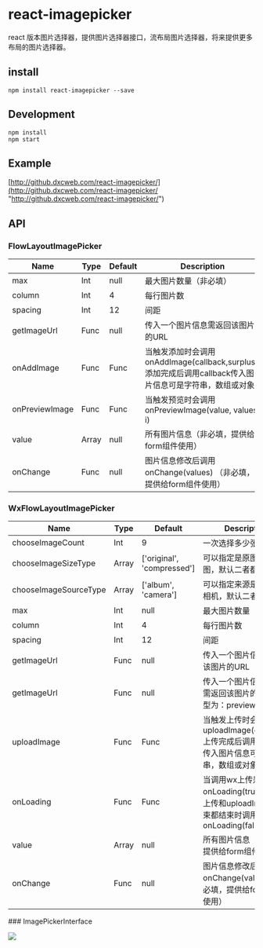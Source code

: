 # react-imagepicker
react 版本图片选择器，提供图片选择器接口，流布局图片选择器，将来提供更多布局的图片选择器。
## install

```
npm install react-imagepicker --save
```

## Development

```
npm install
npm start
```
## Example
[http://github.dxcweb.com/react-imagepicker/](http://github.dxcweb.com/react-imagepicker/ "http://github.dxcweb.com/react-imagepicker/")

## API
### FlowLayoutImagePicker
<table class="table table-bordered table-striped">
 <thead>
    <tr>
      <th style="width: 100px;">Name</th>
      <th style="width: 50px;">Type</th>
      <th>Default</th>
      <th>Description</th>
    </tr>
  </thead>
<tbody>
    <tr>
      <td>max</td>
      <td>Int</td>
      <td>null</td>
      <td>最大图片数量（非必填）</td>
    </tr>
	<tr>
      <td>column</td>
      <td>Int</td>
      <td>4</td>
      <td>每行图片数</td>
    </tr>
	<tr>
      <td>spacing</td>
      <td>Int</td>
      <td>12</td>
      <td>间距</td>
    </tr>
	<tr>
      <td>getImageUrl</td>
      <td>Func</td>
      <td>null</td>
      <td>传入一个图片信息需返回该图片的URL</td>
    </tr>
	<tr>
      <td>onAddImage</td>
      <td>Func</td>
      <td>Func</td>
      <td>当触发添加时会调用onAddImage(callback,surplus),添加完成后调用callback传入图片信息可是字符串，数组或对象</td>
    </tr>
	<tr>
      <td>onPreviewImage</td>
      <td>Func</td>
      <td>Func</td>
      <td>当触发预览时会调用onPreviewImage(value, values, i)</td>
    </tr>
	<tr>
      <td>value</td>
      <td>Array</td>
      <td>null</td>
      <td>所有图片信息（非必填，提供给form组件使用）</td>
    </tr>
	<tr>
      <td>onChange</td>
      <td>Func</td>
      <td>null</td>
      <td>图片信息修改后调用onChange(values) （非必填，提供给form组件使用）</td>
    </tr>
</tbody>
</table>

### WxFlowLayoutImagePicker

<table class="table table-bordered table-striped">
 <thead>
    <tr>
      <th style="width: 100px;">Name</th>
      <th style="width: 50px;">Type</th>
      <th>Default</th>
      <th>Description</th>
    </tr>
  </thead>
<tbody>
    <tr>
      <td>chooseImageCount</td>
      <td>Int</td>
      <td>9</td>
      <td>一次选择多少张</td>
    </tr>
    <tr>
      <td>chooseImageSizeType</td>
      <td>Array</td>
      <td>['original', 'compressed']</td>
      <td>可以指定是原图还是压缩图，默认二者都有</td>
    </tr>
    <tr>
      <td>chooseImageSourceType</td>
      <td>Array</td>
      <td>['album', 'camera']</td>
      <td>可以指定来源是相册还是相机，默认二者都有</td>
    </tr>
    <tr>
      <td>max</td>
      <td>Int</td>
      <td>null</td>
      <td>最大图片数量（非必填）</td>
    </tr>
	<tr>
      <td>column</td>
      <td>Int</td>
      <td>4</td>
      <td>每行图片数</td>
    </tr>
	<tr>
      <td>spacing</td>
      <td>Int</td>
      <td>12</td>
      <td>间距</td>
    </tr>
	<tr>
      <td>getImageUrl</td>
      <td>Func</td>
      <td>null</td>
      <td>传入一个图片信息需返回该图片的URL</td>
    </tr>
	<tr>
      <td>getImageUrl</td>
      <td>Func</td>
      <td>null</td>
      <td>传入一个图片信息和类型需返回该图片的URL，类型为：preview或list</td>
    </tr>
	<tr>
      <td>uploadImage</td>
      <td>Func</td>
      <td>Func</td>
      <td>当触发上传时会调用uploadImage(callback),上传完成后调用callback传入图片信息可是字符串，数组或对象</td>
    </tr>
	<tr>
      <td>onLoading</td>
      <td>Func</td>
      <td>Func</td>
      <td>当调用wx上传是调用onLoading(true),当wx上传和uploadImage结束都结束时调用onLoading(false)</td>
    </tr>
	<tr>
      <td>value</td>
      <td>Array</td>
      <td>null</td>
      <td>所有图片信息（非必填，提供给form组件使用）</td>
    </tr>
	<tr>
      <td>onChange</td>
      <td>Func</td>
      <td>null</td>
      <td>图片信息修改后调用onChange(values) （非必填，提供给form组件使用）</td>
    </tr>
</tbody>
</table>
### ImagePickerInterface

![](http://imgs.dxcweb.com/react-imagepicker.png)